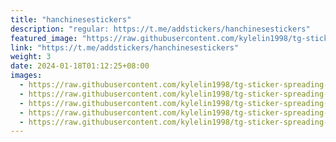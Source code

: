 ```yaml
---
title: "hanchinesestickers"
description: "regular: https://t.me/addstickers/hanchinesestickers"
featured_image: "https://raw.githubusercontent.com/kylelin1998/tg-sticker-spreading-worldwide-images/main/img/970522b8-5197-4dab-b159-66c4cd52081a.jpg"
link: "https://t.me/addstickers/hanchinesestickers"
weight: 3
date: 2024-01-18T01:12:25+08:00
images:
  - https://raw.githubusercontent.com/kylelin1998/tg-sticker-spreading-worldwide-images/main/img/970522b8-5197-4dab-b159-66c4cd52081a.jpg
  - https://raw.githubusercontent.com/kylelin1998/tg-sticker-spreading-worldwide-images/main/img/075ad82f-36c7-4ddf-b9bc-f6550f1f4cae.jpg
  - https://raw.githubusercontent.com/kylelin1998/tg-sticker-spreading-worldwide-images/main/img/fda9c24a-fc0e-48d3-95c7-52e77808a4eb.jpg
  - https://raw.githubusercontent.com/kylelin1998/tg-sticker-spreading-worldwide-images/main/img/fb47a030-99cd-435d-b998-47ed24c219b8.jpg
  - https://raw.githubusercontent.com/kylelin1998/tg-sticker-spreading-worldwide-images/main/img/2c36dc9f-640d-4af0-b109-a3c559f83b30.jpg
---
```

